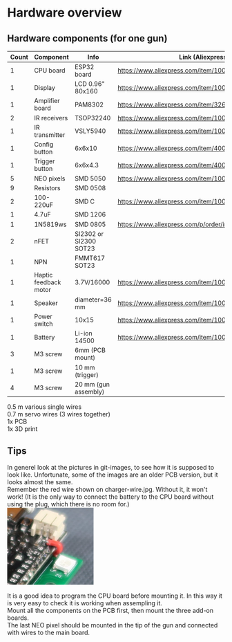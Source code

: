 # Hardware overview

## Hardware components (for one gun)

| Count | Component | Info | Link (Aliexpress) |
|-------|------|-----|--|
| 1| CPU board | ESP32 board |https://www.aliexpress.com/item/1005006982480169.html | 
| 1| Display | LCD 0.96" 80x160 | https://www.aliexpress.com/item/1005005300940624.html|
| 1| Amplifier board| PAM8302| https://www.aliexpress.com/item/32686733187.html|
| 2| IR receivers | TSOP32240 | https://www.aliexpress.com/item/1005005665455510.html|
| 1| IR transmitter | VSLY5940| https://www.aliexpress.com/item/1005005262125949.html|
| 1| Config button |6x6x10 | https://www.aliexpress.com/item/4001166999847.html|
| 1| Trigger button | 6x6x4.3| https://www.aliexpress.com/item/4001166999847.html|
| 5|NEO pixels | SMD 5050| https://www.aliexpress.com/item/1005002653014067.html|
|9| Resistors| SMD 0508 ||
|2|100-220uF| SMD C | https://www.aliexpress.com/item/1005005691643122.html |
|1|4.7uF | SMD 1206|
|1|1N5819ws | SMD 0805 | https://www.aliexpress.com/p/order/index.html|
|2| nFET | SI2302 or SI2300 SOT23 ||
|1| NPN | FMMT617 SOT23 ||
|1| Haptic feedback motor| 3.7V/16000 | https://www.aliexpress.com/item/1005003099287631.html |
|1|Speaker | diameter=36 mm| https://www.aliexpress.com/item/1005002939305602.html |
| 1|Power switch | 10x15 | https://www.aliexpress.com/item/1005005495319044.html|
| 1|Battery | Li-ion 14500 | https://www.aliexpress.com/item/1005005687014456.html|
|3| M3 screw | 6mm (PCB mount)| |
|1| M3 screw |  10 mm (trigger)| |
|4| M3 screw  | 20 mm (gun assembly)| |

0.5 m various single wires  
0.7 m servo wires (3 wires together)  
1x PCB  
1x 3D print  

## Tips
In generel look at the pictures in git-images, to see how it is supposed to look like. Unfortunate, some of the images are an older PCB version, but it looks almost the same.  
Remember the red wire shown on charger-wire.jpg. Without it, it won't work! (It is the only way to connect the battery to the CPU board without using the plug, which there is no room for.)  
<img src="git-images/charger-wire.jpg" width="200">  

It is a good idea to program the CPU board before mounting it. In this way it is very easy to check it is working when assempling it.  
Mount all the components on the PCB first, then mount the three add-on boards.  
The last NEO pixel should be mounted in the tip of the gun and connected with wires to the main board.


